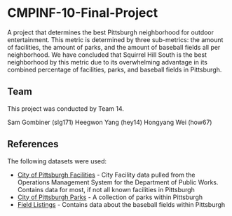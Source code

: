 # CMPINF-10-Final-Project
A project that determines the best Pittsburgh neighborhood for outdoor entertainment. This metric is determined by three sub-metrics: the amount of facilities, the amount of parks, and the amount of baseball fields all per neighborhood. We have concluded that Squirrel Hill South is the best neighborhood by this metric due to its overwhelming advantage in its combined percentage of facilities, parks, and baseball fields in Pittsburgh.

## Team

This project was conducted by Team 14.

Sam Gombiner (slg171)
Heegwon Yang (hey14)
Hongyang Wei (how67)

## References

The following datasets were used:

* [City of Pittsburgh Facilities](https://data.wprdc.org/dataset/city-of-pittsburgh-facilities/resource/fbb50b02-2879-47cd-abea-ae697ec05170) - City Facility data pulled from the Operations Management System for the Department of Public Works. Contains data for most, if not all known facilities in Pittsburgh
* [City of Pittsburgh Parks](https://data.wprdc.org/dataset/parks) - A collection of parks within Pittsburgh
* [Field Listings](https://data.wprdc.org/dataset/field-listings) - Contains data about the baseball fields within Pittsburgh




